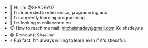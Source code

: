 - 👋 Hi, I’m @SHADEY07
- 👀 I’m interested in electronics, programming and 
- 🌱 I’m currently learning programming
- 💞️ I’m looking to collaborate on ...
- 📫 How to reach me mail: nitchelshadey@gmail.com IG: shadey.ns
- 😄 Pronouns: She/Her
- ⚡ Fun fact: I'm always willing to learn even if it's stressful.

<!---
SHADEY07/SHADEY07 is a ✨ special ✨ repository because its `README.md` (this file) appears on your GitHub profile.
You can click the Preview link to take a look at your changes.
--->
